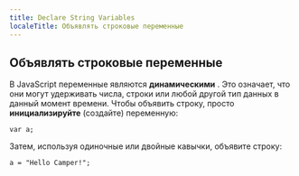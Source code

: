 ```yaml
---
title: Declare String Variables
localeTitle: Объявлять строковые переменные
---
```

## Объявлять строковые переменные

В JavaScript переменные являются **динамическими** . Это означает, что они могут удерживать числа, строки или любой другой тип данных в данный момент времени. Чтобы объявить строку, просто **инициализируйте** (создайте) переменную:
```
var a; 
```

Затем, используя одиночные или двойные кавычки, объявите строку:
```
a = "Hello Camper!"; 

```